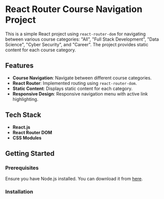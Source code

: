 # React Router Course Navigation Project

This is a simple React project using `react-router-dom` for navigating between various course categories: "All", "Full Stack Development", "Data Science", "Cyber Security", and "Career". The project provides static content for each course category.

## Features

- **Course Navigation**: Navigate between different course categories.
- **React Router**: Implemented routing using `react-router-dom`.
- **Static Content**: Displays static content for each category.
- **Responsive Design**: Responsive navigation menu with active link highlighting.

## Tech Stack

- **React.js**
- **React Router DOM**
- **CSS Modules**

## Getting Started

### Prerequisites

Ensure you have Node.js installed. You can download it from [here](https://nodejs.org/).

### Installation
